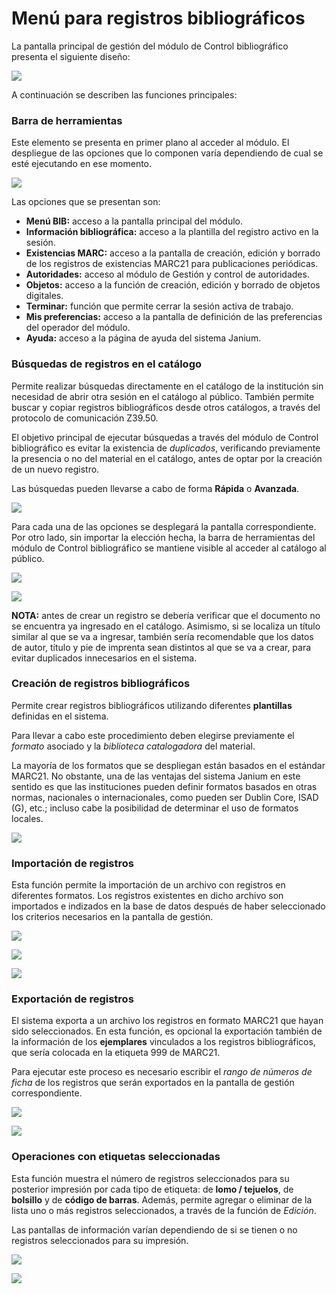 # Menú para registros bibliográficos

La pantalla principal de gestión del módulo de Control bibliográfico presenta el siguiente diseño:

![](menu_principal.jpg)

A continuación se describen las funciones principales:

### Barra de herramientas

Este elemento se presenta en primer plano al acceder al módulo. El despliegue de las opciones que lo componen varía dependiendo de cual se esté ejecutando en ese momento.

![](barra_herramientas.png)

Las opciones que se presentan son:

- **Menú BIB:** acceso a la pantalla principal del módulo.
- **Información bibliográfica:** acceso a la plantilla del registro activo en la sesión.
- **Existencias MARC:** acceso a la pantalla de creación, edición y borrado de los registros de existencias MARC21 para publicaciones periódicas.
- **Autoridades:** acceso al módulo de Gestión y control de autoridades.
- **Objetos:** acceso a la función de creación, edición y borrado de objetos digitales.
- **Terminar:** función que permite cerrar la sesión activa de trabajo.
- **Mis preferencias:** acceso a la pantalla de definición de las preferencias del operador del módulo.
- **Ayuda:** acceso a la página de ayuda del sistema Janium.

### Búsquedas de registros en el catálogo

Permite realizar búsquedas directamente en el catálogo de la institución sin necesidad de abrir otra sesión en el catálogo al público. También permite buscar y copiar registros bibliográficos desde otros catálogos, a través del protocolo de comunicación Z39.50.

El objetivo principal de ejecutar búsquedas a través del módulo de Control bibliográfico es evitar la existencia de _duplicados_, verificando previamente la presencia o no del material en el catálogo, antes de optar por la creación de un nuevo registro.

Las búsquedas pueden llevarse a cabo de forma **Rápida** o **Avanzada**.

![](seccion_busqueda_registros.png)

Para cada una de las opciones se desplegará la pantalla correspondiente. Por otro lado, sin importar la elección hecha, la barra de herramientas del módulo de Control bibliográfico se mantiene visible al acceder al catálogo al público.

![](Busqueda_rapida.png)

![](Pantalla_BAV.png)

**NOTA:** antes de crear un registro se debería verificar que el documento no se encuentra ya ingresado en el catálogo. Asimismo, si se localiza un título similar al que se va a ingresar, también sería recomendable que los datos de autor, título y pie de imprenta sean distintos al que se va a crear, para evitar duplicados innecesarios en el sistema.

### Creación de registros bibliográficos

Permite crear registros bibliográficos utilizando diferentes **plantillas** definidas en el sistema.

Para llevar a cabo este procedimiento deben elegirse previamente el _formato_ asociado y la _biblioteca catalogadora_ del material.

La mayoría de los formatos que se despliegan están basados en el estándar MARC21. No obstante, una de las ventajas del sistema Janium en este sentido es que las instituciones pueden definir formatos basados en otras normas, nacionales o internacionales, como pueden ser Dublin Core, ISAD (G), etc.; incluso cabe la posibilidad de determinar el uso de formatos locales.

![](seccion_creacion_registros.png)

### Importación de registros

Esta función permite la importación de un archivo con registros en diferentes formatos. Los registros existentes en dicho archivo son importados e indizados en la base de datos después de haber seleccionado los criterios necesarios en la pantalla de gestión.

![](seccion_importacion.png)

![](importacion_registros.png)

![](importacion_registros2.png)

### Exportación de registros

El sistema exporta a un archivo los registros en formato MARC21 que hayan sido seleccionados. En esta función, es opcional la exportación también de la información de los **ejemplares** vinculados a los registros bibliográficos, que sería colocada en la etiqueta 999 de MARC21.

Para ejecutar este proceso es necesario escribir el _rango de números de ficha_ de los registros que serán exportados en la pantalla de gestión correspondiente.

![](seccion_exportacion_registros.png)

![](exportacion_registros.png)

### Operaciones con etiquetas seleccionadas

Esta función muestra el número de registros seleccionados para su posterior impresión por cada tipo de etiqueta: de **lomo / tejuelos**, de **bolsillo** y de **código de barras**. Además, permite agregar o eliminar de la lista uno o más registros seleccionados, a través de la función de *Edición*.

Las pantallas de información varían dependiendo de si se tienen o no registros seleccionados para su impresión.

![](seccion_sin_registros.png)

![](seccion_con_registros.png)